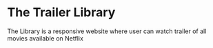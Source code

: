 # The Trailer Library
 The Library is a responsive website where user can watch trailer of all movies available on Netflix
